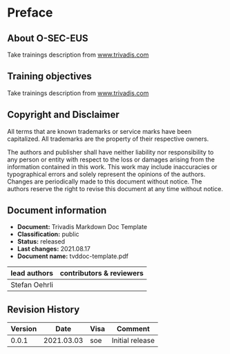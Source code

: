 # Preface

## About O-SEC-EUS

Take trainings description from www.trivadis.com

## Training objectives

Take trainings description from www.trivadis.com

## Copyright and Disclaimer  

All terms that are known trademarks or service marks have been capitalized. All
trademarks are the property of their respective owners.

The authors and publisher shall have neither liability nor responsibility to any
person or entity with respect to the loss or damages arising from the
information contained in this work. This work may include inaccuracies or
typographical errors and solely represent the opinions of the authors. Changes
are periodically made to this document without notice. The authors reserve the
right to revise this document at any time without notice.

## Document information

* **Document:**          Trivadis Markdown Doc Template
* **Classification:**    public
* **Status:**            released
* **Last changes:**      2021.08.17
* **Document name:**     tvddoc-template.pdf

| lead authors  | contributors & reviewers |
|---------------|--------------------------|
| Stefan Oehrli |                          |

## Revision History

| Version | Date       | Visa | Comment         |
|---------|------------|------|-----------------|
| 0.0.1   | 2021.03.03 | soe  | Initial release |
